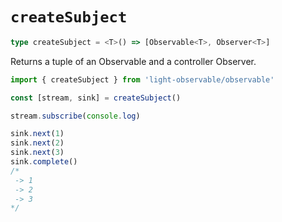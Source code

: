 # `createSubject`
```typescript
type createSubject = <T>() => [Observable<T>, Observer<T>]
```

Returns a tuple of an Observable and a controller Observer.
```typescript
import { createSubject } from 'light-observable/observable'

const [stream, sink] = createSubject()

stream.subscribe(console.log)

sink.next(1)
sink.next(2)
sink.next(3)
sink.complete()
/*
 -> 1
 -> 2
 -> 3
*/
```
